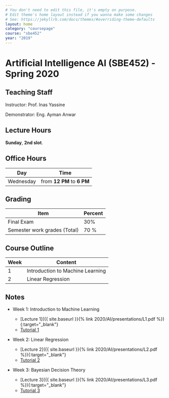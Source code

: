 ```yaml
---
# You don't need to edit this file, it's empty on purpose.
# Edit theme's home layout instead if you wanna make some changes
# See: https://jekyllrb.com/docs/themes/#overriding-theme-defaults
layout: home
category: "coursepage"
course: "sbe452"
year: "2019"
---
```

# Artificial Intelligence AI \(SBE452\) - Spring 2020

## Teaching Staff

Instructor: Prof. Inas Yassine

Demonstrator:  Eng. Ayman Anwar  

## Lecture Hours

**Sunday**, **2nd slot**.

## Office Hours

| Day | Time |
|-----|-----------|
| Wednesday | from **12 PM** to **6 PM** |

## Grading

| Item | Percent  |
|-----|-----------|
| Final Exam | 30%  |
| Semester work grades (Total) | 70 % |


## Course Outline

| Week | Content |
|------|---------| 
|   1  | Introduction to Machine Learning| 
|   2  | Linear Regression|  


## Notes
* Week 1: Introduction to Machine Learning
    * [Lecture 1]({{ site.baseurl }}{% link 2020/AI/presentations/L1.pdf %}){:target="_blank"} 
    * [Tutorial 1](https://github.com/sbme-tutorials/SBE452-AI-Demos/blob/master/House%20Price%20Demo/HousePrice.ipynb)

* Week 2: Linear Regression
    * [Lecture 2]({{ site.baseurl }}{% link 2020/AI/presentations/L2.pdf %}){:target="_blank"} 
    * [Tutorial 2](https://github.com/sbme-tutorials/SBE452-AI-Demos/blob/master/Linear%20Reg/LR.ipynb)

* Week 3: Bayesian Decision Theory
    * [Lecture 3]({{ site.baseurl }}{% link 2020/AI/presentations/L3.pdf %}){:target="_blank"} 
    * [Tutorial 3](https://github.com/sbme-tutorials/SBE452-AI-Demos/blob/master/Bayesian/BR.ipynb)


